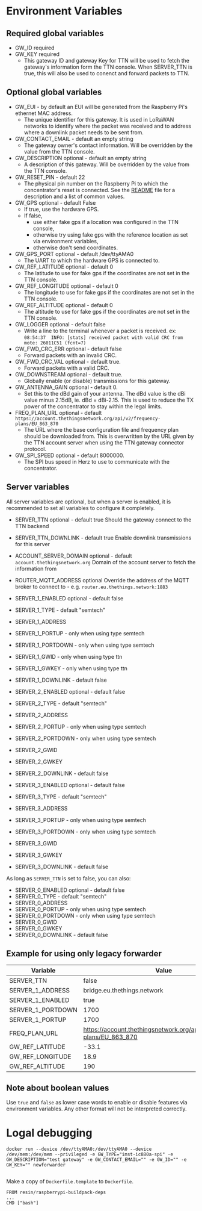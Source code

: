 # Environment Variables
## Required global variables
* GW_ID required
* GW_KEY required
  * This gateway ID and gateway Key for TTN will be used to fetch the gateway's information form the TTN console. When SERVER_TTN is true, this will also be used to conenct and forward packets to TTN.

## Optional global variables
* GW_EUI - by default an EUI will be generated from the Raspberry Pi's ethernet MAC address.
  * The unique identifier for this gateway. It is used in LoRaWAN networks to identify where the packet was received and to address where a downlink packet needs to be sent from.
* GW_CONTACT_EMAIL - default an empty string
  * The gateway owner's contact information. Will be overridden by the value from the TTN console.
* GW_DESCRIPTION optional - default an empty string
  * A description of this gateway. Will be overridden by the value from the TTN console.
* GW_RESET_PIN - default 22
  * The physical pin number on the Raspberry Pi to which the concentrator's reset is connected. See the [README](README.md) file for a description and a list of common values.
* GW_GPS optional - default False
  * If true, use the hardware GPS. 
  * If false, 
    * use either fake gps if a location was configured in the TTN console, 
    * otherwise try using fake gps with the reference location as set via environment variables, 
    * otherwise don't send coordinates. 
* GW_GPS_PORT optional - default /dev/ttyAMA0
  * The UART to which the hardware GPS is connected to.
* GW_REF_LATITUDE optional - default 0
  * The latitude to use for fake gps if the coordinates are not set in the TTN console.
* GW_REF_LONGITUDE optional - default 0
  * The longitude to use for fake gps if the coordinates are not set in the TTN console.
* GW_REF_ALTITUDE optional - default 0
  * The altitude to use for fake gps if the coordinates are not set in the TTN console.
* GW_LOGGER optional - default false
  * Write a line to the terminal whenever a packet is received. ex: `08:54:37  INFO: [stats] received packet with valid CRC from mote: 26011C51 (fcnt=7)`
* GW_FWD_CRC_ERR optional - default false
  * Forward packets with an invalid CRC.
* GW_FWD_CRC_VAL optional - default true.
  * Forward packets with a valid CRC.
* GW_DOWNSTREAM optional - default true.
  * Globally enable (or disable) transmissions for this gateway.
* GW_ANTENNA_GAIN optional - default 0.
  * Set this to the dBd gain of your antenna. The dBd value is the dBi value minus 2.15dB, ie. dBd = dBi-2.15. This is used to reduce the TX power of the concentrator to stay within the legal limits.
* FREQ_PLAN_URL optional - default `https://account.thethingsnetwork.org/api/v2/frequency-plans/EU_863_870`
  * The URL where the base configuration file and frequency plan should be downloaded from. This is overwritten by the URL given by the TTN account server when using the TTN gateway connector protocol.
* GW_SPI_SPEED optional - default 8000000.
  * The SPI bus speed in Herz to use to communicate with the concentrator.

## Server variables
All server variables are optional, but when a server is enabled, it is recommended to set all variables to configure it completely.
* SERVER_TTN optional - default true
  Should the gateway connect to the TTN backend
* SERVER_TTN_DOWNLINK - default true
  Enable downlink transmissions for this server
* ACCOUNT_SERVER_DOMAIN optional - default `account.thethingsnetwork.org`
  Domain of the account server to fetch the information from
* ROUTER_MQTT_ADDRESS optional
  Override the address of the MQTT broker to connect to - e.g. `router.eu.thethings.network:1883`
  
* SERVER_1_ENABLED optional - default false
* SERVER_1_TYPE - default "semtech"
* SERVER_1_ADDRESS
* SERVER_1_PORTUP - only when using type semtech
* SERVER_1_PORTDOWN - only when using type semtech
* SERVER_1_GWID - only when using type ttn
* SERVER_1_GWKEY - only when using type ttn
* SERVER_1_DOWNLINK - default false

* SERVER_2_ENABLED optional - default false
* SERVER_2_TYPE - default "semtech"
* SERVER_2_ADDRESS
* SERVER_2_PORTUP - only when using type semtech
* SERVER_2_PORTDOWN - only when using type semtech
* SERVER_2_GWID
* SERVER_2_GWKEY
* SERVER_2_DOWNLINK - default false

* SERVER_3_ENABLED optional - default false
* SERVER_3_TYPE - default "semtech"
* SERVER_3_ADDRESS
* SERVER_3_PORTUP - only when using type semtech
* SERVER_3_PORTDOWN - only when using type semtech
* SERVER_3_GWID
* SERVER_3_GWKEY
* SERVER_3_DOWNLINK - default false

As long as `SERVER_TTN` is set to false, you can also:
* SERVER_0_ENABLED optional - default false
* SERVER_0_TYPE - default "semtech"
* SERVER_0_ADDRESS
* SERVER_0_PORTUP - only when using type semtech
* SERVER_0_PORTDOWN - only when using type semtech
* SERVER_0_GWID
* SERVER_0_GWKEY
* SERVER_0_DOWNLINK - default false

## Example for using only legacy forwarder

| Variable          | Value |
| ----------------- | ----- |
| SERVER_TTN        | false |
| SERVER_1_ADDRESS  | bridge.eu.thethings.network |
| SERVER_1_ENABLED  | true  |
| SERVER_1_PORTDOWN | 1700  |
| SERVER_1_PORTUP   | 1700  |
| FREQ_PLAN_URL     | https://account.thethingsnetwork.org/api/v2/frequency-plans/EU_863_870 |
| GW_REF_LATITUDE   | -33.1 |
| GW_REF_LONGITUDE  | 18.9  |
| GW_REF_ALTITUDE   | 190   |

## Note about boolean values

Use `true` and `false` as lower case words to enable or disable features via environment variables. Any other format will not be interpreted correctly.

# Logal debugging
```
docker run --device /dev/ttyAMA0:/dev/ttyAMA0 --device /dev/mem:/dev/mem --privileged -e GW_TYPE="imst-ic880a-spi" -e GW_DESCRIPTION="test gateway" -e GW_CONTACT_EMAIL="" -e GW_ID="" -e GW_KEY="" newforwarder


```
Make a copy of `Dockerfile.template` to `Dockerfile`.
```
FROM resin/raspberrypi-buildpack-deps
...
CMD ["bash"]
```

